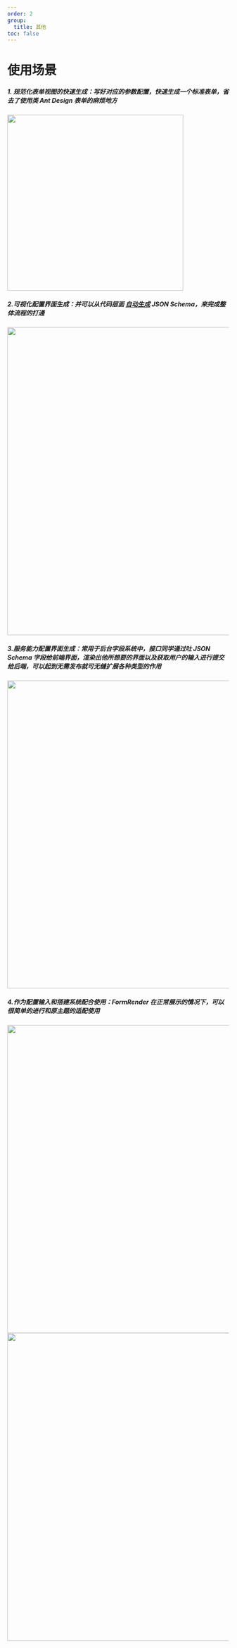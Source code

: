 ```yaml
---
order: 2
group:
  title: 其他
toc: false
---
```


# 使用场景

##### 1. 规范化表单视图的快速生成：写好对应的参数配置，快速生成一个标准表单，省去了使用类 Ant Design 表单的麻烦地方

   <img src="https://qpluspicture.oss-cn-beijing.aliyuncs.com/ts-upload/1573547684-OCOmqe.png" width="400"/>

##### 2.可视化配置界面生成：并可以从代码层面 <a href="https://x-render.gitee.io/schema-generator/demo/playground" target="_blank">自动生成</a> JSON Schema，来完成整体流程的打通

   <img src="https://qpluspicture.oss-cn-beijing.aliyuncs.com/ts-upload/1573546822-GWwTVd.png" width="700"/>

##### 3.服务能力配置界面生成：常用于后台字段系统中，接口同学通过吐 JSON Schema 字段给前端界面，渲染出他所想要的界面以及获取用户的输入进行提交给后端，可以起到无需发布就可无缝扩展各种类型的作用

   <img src="https://qpluspicture.oss-cn-beijing.aliyuncs.com/ts-upload/1573547420-S9s1eC.png" width="700"/>

##### 4.作为配置输入和搭建系统配合使用：FormRender 在正常展示的情况下，可以很简单的进行和原主题的适配使用

   <img src="https://qpluspicture.oss-cn-beijing.aliyuncs.com/ts-upload/1573547974-EWh3OI.png" width="700"/>
   <img src="https://qpluspicture.oss-cn-beijing.aliyuncs.com/ts-upload/1573548385-IFEy6t.png" width="700"/>
